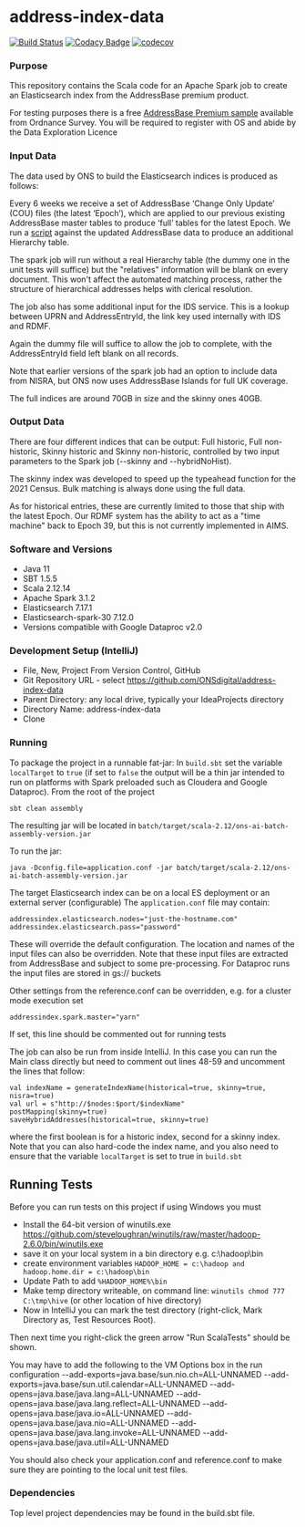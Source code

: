 # address-index-data 

[![Build Status](https://travis-ci.com/ONSdigital/address-index-data.svg?token=wrHpQMWmwL6kpsdmycnz&branch=develop)](https://travis-ci.com/ONSdigital/address-index-data)
[![Codacy Badge](https://api.codacy.com/project/badge/Grade/83c0fb7ca2e64567b0998848ca781a36)](https://www.codacy.com/app/Valtech-ONS/address-index-data?utm_source=github.com&amp;utm_medium=referral&amp;utm_content=ONSdigital/address-index-data&amp;utm_campaign=Badge_Grade)
[![codecov](https://codecov.io/gh/ONSdigital/address-index-data/branch/develop/graph/badge.svg)](https://codecov.io/gh/ONSdigital/address-index-data)



### Purpose

This repository contains the Scala code for an Apache Spark job to create an Elasticsearch index from the AddressBase premium product.

For testing purposes there is a free [AddressBase Premium sample](https://www.ordnancesurvey.co.uk/products/addressbase-premium/sample-data?assetid=29998369-99e4-4b0b-9efd-c2ab39c098ff) available from Ordnance Survey.
You will be required to register with OS and abide by the Data Exploration Licence

### Input Data

The data used by ONS to build the Elasticsearch indices is produced as follows:

Every 6 weeks we receive a set of AddressBase ‘Change Only Update’ (COU) files (the latest ‘Epoch’), which are applied to our previous existing AddressBase master tables to produce ‘full’ tables for the latest Epoch.
We run a <a href="dbscripts/hierarchy_script.sql">script</a> against the updated AddressBase data to produce an additional Hierarchy table. 

The spark job will run without a real Hierarchy table (the dummy one in the unit tests will suffice) but the "relatives" information will be blank on every document. This won't affect the automated matching process, rather the structure of hierarchical addresses helps with clerical resolution.

The job also has some additional input for the IDS service. This is a lookup between UPRN and AddressEntryId, the link key used internally with IDS and RDMF.

Again the dummy file will suffice to allow the job to complete, with the AddressEntryId field left blank on all records.

Note that earlier versions of the spark job had an option to include data from NISRA, but ONS now uses AddressBase Islands for full UK coverage.

The full indices are around 70GB in size and the skinny ones 40GB.

### Output Data

There are four different indices that can be output:
Full historic, Full non-historic, Skinny historic and Skinny non-historic, controlled by two input parameters to the Spark job (--skinny and --hybridNoHist).

The skinny index was developed to speed up the typeahead function for the 2021 Census. Bulk matching is always done using the full data.

As for historical entries, these are currently limited to those that ship with the latest Epoch. Our RDMF system has the ability to act as a "time machine" back to Epoch 39, but this is not currently implemented in AIMS.

### Software and Versions

* Java 11 
* SBT 1.5.5 
* Scala 2.12.14
* Apache Spark 3.1.2
* Elasticsearch 7.17.1
* Elasticsearch-spark-30 7.12.0
* Versions compatible with Google Dataproc v2.0

### Development Setup (IntelliJ)

* File, New, Project From Version Control, GitHub
* Git Repository URL - select https://github.com/ONSdigital/address-index-data
* Parent Directory: any local drive, typically your IdeaProjects directory
* Directory Name: address-index-data
* Clone

### Running

To package the project in a runnable fat-jar:
In `build.sbt` set the variable `localTarget` to `true` (if set to `false` the output will be a thin jar intended to run on platforms with Spark preloaded such as Cloudera and Google Dataproc).
From the root of the project

```shell
sbt clean assembly
```

The resulting jar will be located in `batch/target/scala-2.12/ons-ai-batch-assembly-version.jar`

To run the jar:

```shell
java -Dconfig.file=application.conf -jar batch/target/scala-2.12/ons-ai-batch-assembly-version.jar
```
The target Elasticsearch index can be on a local ES deployment or an external server (configurable)
The `application.conf` file may contain:

```
addressindex.elasticsearch.nodes="just-the-hostname.com"
addressindex.elasticsearch.pass="password"
```

These will override the default configuration. The location and names of the input files can also be overridden.
Note that these input files are extracted from AddressBase and subject to some pre-processing. For Dataproc runs the input files are stored in gs:// buckets

Other settings from the reference.conf can be overridden, e.g. for a cluster mode execution set
```
addressindex.spark.master="yarn"
```
If set, this line should be commented out for running tests

The job can also be run from inside IntelliJ. 
In this case you can run the Main class directly but need to comment out lines 48-59 and uncomment the lines that follow:
```
val indexName = generateIndexName(historical=true, skinny=true, nisra=true)
val url = s"http://$nodes:$port/$indexName"
postMapping(skinny=true)
saveHybridAddresses(historical=true, skinny=true)
```
where the first boolean is for a historic index, second for a skinny index. Note that you can also hard-code the index name, and you also need to ensure
that the variable `localTarget` is set to true in `build.sbt`

## Running Tests

Before you can run tests on this project if using Windows you must
  
  * Install the 64-bit version of winutils.exe https://github.com/steveloughran/winutils/raw/master/hadoop-2.6.0/bin/winutils.exe
  * save it on your local system in a bin directory e.g. c:\hadoop\bin
  * create environment variables ```HADOOP_HOME = c:\hadoop and hadoop.home.dir = c:\hadoop\bin```
  * Update Path to add ```%HADOOP_HOME%\bin```
  * Make temp directory writeable, on command line: ```winutils chmod 777 C:\tmp\hive``` (or other location of hive directory)
  * Now in IntelliJ you can mark the test directory (right-click, Mark Directory as, Test Resources Root).

Then next time you right-click the green arrow "Run ScalaTests" should be shown.

You may have to add the following to the VM Options box in the run configuration
--add-exports=java.base/sun.nio.ch=ALL-UNNAMED --add-exports=java.base/sun.util.calendar=ALL-UNNAMED --add-opens=java.base/java.lang=ALL-UNNAMED --add-opens=java.base/java.lang.reflect=ALL-UNNAMED --add-opens=java.base/java.io=ALL-UNNAMED --add-opens=java.base/java.nio=ALL-UNNAMED --add-opens=java.base/java.lang.invoke=ALL-UNNAMED --add-opens=java.base/java.util=ALL-UNNAMED

You should also check your application.conf and reference.conf to make sure they are pointing to the local unit test files.
### Dependencies

Top level project dependencies may be found in the build.sbt file.
